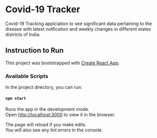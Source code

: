 # Covid-19 Tracker
Covid-19 Tracking applciation to see significant data pertaining to the disease with latest notfication and weekly changes in different states districts of India.

## Instruction to Run
This project was bootstrapped with [Create React App](https://github.com/facebook/create-react-app).
### Available Scripts
In the project directory, you can run:
#### `npm start`

Runs the app in the development mode.\
Open [http://localhost:3000](http://localhost:3000) to view it in the browser.

The page will reload if you make edits.\
You will also see any lint errors in the console.
